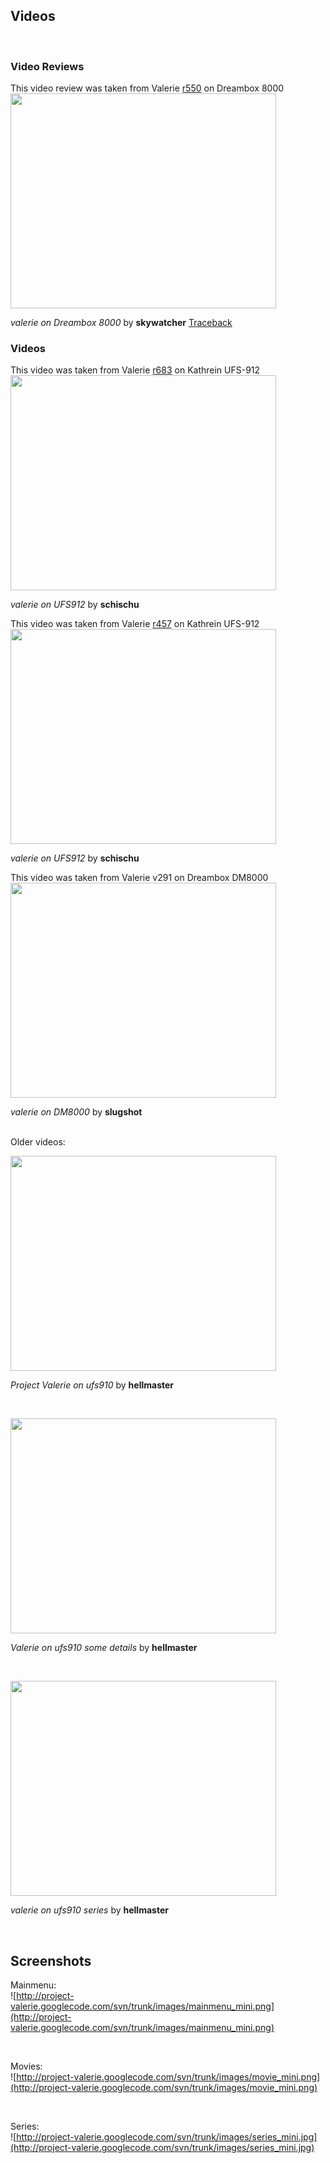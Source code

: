 ## Videos ##
<br />

### Video Reviews ###
This video review was taken from Valerie [r550](https://code.google.com/p/project-valerie/source/detail?r=550) on Dreambox 8000
<br />
<a href='http://www.youtube.com/watch?feature=player_embedded&v=7VZAZIndVlA' target='_blank'><img src='http://img.youtube.com/vi/7VZAZIndVlA/0.jpg' width='425' height=344 /></a>

_valerie on Dreambox 8000_ by **skywatcher**
[Traceback](http://wp10596541.wp260.webpack.hosteurope.de/wp/wp-trackback.php?p=291)
<br />

### Videos ###
This video was taken from Valerie [r683](https://code.google.com/p/project-valerie/source/detail?r=683) on Kathrein UFS-912
<br />
<a href='http://www.youtube.com/watch?feature=player_embedded&v=MXycBkHLgDE' target='_blank'><img src='http://img.youtube.com/vi/MXycBkHLgDE/0.jpg' width='425' height=344 /></a>

_valerie on UFS912_ by **schischu**
<br />


This video was taken from Valerie [r457](https://code.google.com/p/project-valerie/source/detail?r=457) on Kathrein UFS-912
<br />
<a href='http://www.youtube.com/watch?feature=player_embedded&v=dNNFfwUFxwI' target='_blank'><img src='http://img.youtube.com/vi/dNNFfwUFxwI/0.jpg' width='425' height=344 /></a>

_valerie on UFS912_ by **schischu**
<br />


This video was taken from Valerie v291 on Dreambox DM8000
<br />
<a href='http://www.youtube.com/watch?feature=player_embedded&v=tSGGgqOZtF4' target='_blank'><img src='http://img.youtube.com/vi/tSGGgqOZtF4/0.jpg' width='425' height=344 /></a>

_valerie on DM8000_ by **slugshot**
<br />
<br />

Older videos:

<a href='http://www.youtube.com/watch?feature=player_embedded&v=BVAKFeZfhd0' target='_blank'><img src='http://img.youtube.com/vi/BVAKFeZfhd0/0.jpg' width='425' height=344 /></a>

_Project Valerie on ufs910_ by **hellmaster**

<br />

<a href='http://www.youtube.com/watch?feature=player_embedded&v=5IRqEqv0xHk' target='_blank'><img src='http://img.youtube.com/vi/5IRqEqv0xHk/0.jpg' width='425' height=344 /></a>

_Valerie on ufs910 some details_ by **hellmaster**


<br />

<a href='http://www.youtube.com/watch?feature=player_embedded&v=oGHZsuzC69w' target='_blank'><img src='http://img.youtube.com/vi/oGHZsuzC69w/0.jpg' width='425' height=344 /></a>

_valerie on ufs910 series_ by **hellmaster**


<br />

## Screenshots ##

Mainmenu: <br />
![http://project-valerie.googlecode.com/svn/trunk/images/mainmenu_mini.png](http://project-valerie.googlecode.com/svn/trunk/images/mainmenu_mini.png)

<br />

Movies: <br />
![http://project-valerie.googlecode.com/svn/trunk/images/movie_mini.png](http://project-valerie.googlecode.com/svn/trunk/images/movie_mini.png)

<br />

Series: <br />
![http://project-valerie.googlecode.com/svn/trunk/images/series_mini.jpg](http://project-valerie.googlecode.com/svn/trunk/images/series_mini.jpg)

<br />